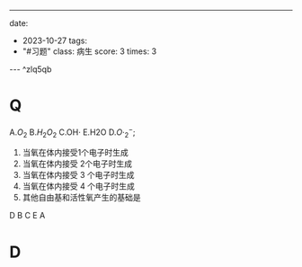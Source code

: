 ---
date:
  - 2023-10-27
tags:
  - "#习题"
class: 病生
score: 3
times: 3

--- ^zlq5qb


# Q
A.$O_2$
B.$H_2O_2$
C.OH·
E.H2O
D.$O·_2^-$;

1. 当氧在体内接受1个电子时生成
2. 当氧在体内接受 2个电子时生成
3. 当氧在体内接受 3 个电子时生成
4. 当氧在体内接受 4 个电子时生成
5. 其他自由基和活性氧产生的基础是



D
B
C
E
A





# D